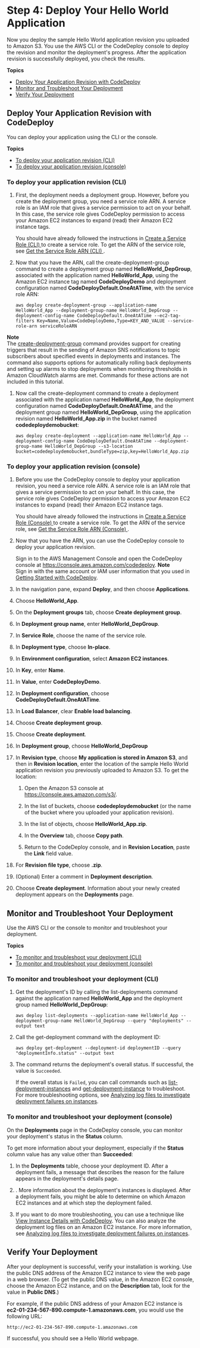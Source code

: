 # Step 4: Deploy Your Hello World Application<a name="tutorials-windows-deploy-application"></a>

Now you deploy the sample Hello World application revision you uploaded to Amazon S3\. You use the AWS CLI or the CodeDeploy console to deploy the revision and monitor the deployment's progress\. After the application revision is successfully deployed, you check the results\.

**Topics**
+ [Deploy Your Application Revision with CodeDeploy](#tutorials-windows-deploy-application-create-deployment)
+ [Monitor and Troubleshoot Your Deployment](#tutorials-windows-deploy-application-monitor)
+ [Verify Your Deployment](#tutorials-windows-deploy-application-verify)

## Deploy Your Application Revision with CodeDeploy<a name="tutorials-windows-deploy-application-create-deployment"></a>

 You can deploy your application using the CLI or the console\. 

**Topics**
+ [To deploy your application revision \(CLI\)](#tutorials-windows-deploy-application-create-deployment-cli)
+ [To deploy your application revision \(console\)](#tutorials-windows-deploy-application-create-deployment-console)

### To deploy your application revision \(CLI\)<a name="tutorials-windows-deploy-application-create-deployment-cli"></a>

1. First, the deployment needs a deployment group\. However, before you create the deployment group, you need a service role ARN\. A service role is an IAM role that gives a service permission to act on your behalf\. In this case, the service role gives CodeDeploy permission to access your Amazon EC2 instances to expand \(read\) their Amazon EC2 instance tags\.

   You should have already followed the instructions in [Create a Service Role \(CLI\) ](getting-started-create-service-role.md#getting-started-create-service-role-cli) to create a service role\. To get the ARN of the service role, see [Get the Service Role ARN \(CLI\) ](getting-started-create-service-role.md#getting-started-get-service-role-cli)\.

1. Now that you have the ARN, call the create\-deployment\-group command to create a deployment group named **HelloWorld\_DepGroup**, associated with the application named **HelloWorld\_App**, using the Amazon EC2 instance tag named **CodeDeployDemo** and deployment configuration named **CodeDeployDefault\.OneAtATime**, with the service role ARN:

   ```
   aws deploy create-deployment-group --application-name HelloWorld_App --deployment-group-name HelloWorld_DepGroup --deployment-config-name CodeDeployDefault.OneAtATime --ec2-tag-filters Key=Name,Value=CodeDeployDemo,Type=KEY_AND_VALUE --service-role-arn serviceRoleARN
   ```
**Note**  
The [create\-deployment\-group](https://docs.aws.amazon.com/cli/latest/reference/deploy/create-deployment-group.html) command provides support for creating triggers that result in the sending of Amazon SNS notifications to topic subscribers about specified events in deployments and instances\. The command also supports options for automatically rolling back deployments and setting up alarms to stop deployments when monitoring thresholds in Amazon CloudWatch alarms are met\. Commands for these actions are not included in this tutorial\.

1. Now call the create\-deployment command to create a deployment associated with the application named **HelloWorld\_App**, the deployment configuration named **CodeDeployDefault\.OneAtATime**, and the deployment group named **HelloWorld\_DepGroup**, using the application revision named **HelloWorld\_App\.zip** in the bucket named **codedeploydemobucket**:

   ```
   aws deploy create-deployment --application-name HelloWorld_App --deployment-config-name CodeDeployDefault.OneAtATime --deployment-group-name HelloWorld_DepGroup --s3-location bucket=codedeploydemobucket,bundleType=zip,key=HelloWorld_App.zip
   ```

### To deploy your application revision \(console\)<a name="tutorials-windows-deploy-application-create-deployment-console"></a>

1. Before you use the CodeDeploy console to deploy your application revision, you need a service role ARN\. A service role is an IAM role that gives a service permission to act on your behalf\. In this case, the service role gives CodeDeploy permission to access your Amazon EC2 instances to expand \(read\) their Amazon EC2 instance tags\.

   You should have already followed the instructions in [Create a Service Role \(Console\) ](getting-started-create-service-role.md#getting-started-create-service-role-console) to create a service role\. To get the ARN of the service role, see [Get the Service Role ARN \(Console\) ](getting-started-create-service-role.md#getting-started-get-service-role-console)\.

1. Now that you have the ARN, you can use the CodeDeploy console to deploy your application revision\.

   Sign in to the AWS Management Console and open the CodeDeploy console at [https://console\.aws\.amazon\.com/codedeploy](https://console.aws.amazon.com/codedeploy)\.
**Note**  
Sign in with the same account or IAM user information that you used in [Getting Started with CodeDeploy](getting-started-codedeploy.md)\.

1. In the navigation pane, expand **Deploy**, and then choose **Applications**\.

1. Choose **HelloWorld\_App**\.

1. On the **Deployment groups** tab, choose **Create deployment group**\.

1. In **Deployment group name**, enter **HelloWorld\_DepGroup**\.

1. In **Service Role**, choose the name of the service role\.

1. In **Deployment type**, choose **In\-place**\.

1. In **Environment configuration**, select **Amazon EC2 instances**\.

1. In **Key**, enter **Name**\.

1. In **Value**, enter **CodeDeployDemo**\.

1. In **Deployment configuration**, choose **CodeDeployDefault\.OneAtATime**\.

1. In **Load Balancer**, clear **Enable load balancing**\.

1. Choose **Create deployment group**\.

1. Choose **Create deployment**\.

1. In **Deployment group**, choose **HelloWorld\_DepGroup**

1. In **Revision type**, choose **My application is stored in Amazon S3**, and then in **Revision location**, enter the location of the sample Hello World application revision you previously uploaded to Amazon S3\. To get the location:

   1. Open the Amazon S3 console at [https://console\.aws\.amazon\.com/s3/](https://console.aws.amazon.com/s3/)\.

   1. In the list of buckets, choose **codedeploydemobucket** \(or the name of the bucket where you uploaded your application revision\)\. 

   1. In the list of objects, choose **HelloWorld\_App\.zip**\.

   1. In the **Overview** tab, choose **Copy path**\.

   1. Return to the CodeDeploy console, and in **Revision Location**, paste the **Link** field value\.

1. For **Revision file type**, choose **\.zip**\. 

1. \(Optional\) Enter a comment in **Deployment description**\.

1. Choose **Create deployment**\. Information about your newly created deployment appears on the **Deployments** page\.

## Monitor and Troubleshoot Your Deployment<a name="tutorials-windows-deploy-application-monitor"></a>

Use the AWS CLI or the console to monitor and troubleshoot your deployment\.

**Topics**
+ [To monitor and troubleshoot your deployment \(CLI\)](#tutorials-windows-deploy-application-monitor-cli)
+ [To monitor and troubleshoot your deployment \(console\)](#tutorials-windows-deploy-application-monitor-console)

### To monitor and troubleshoot your deployment \(CLI\)<a name="tutorials-windows-deploy-application-monitor-cli"></a>

1. Get the deployment's ID by calling the list\-deployments command against the application named **HelloWorld\_App** and the deployment group named **HelloWorld\_DepGroup**:

   ```
   aws deploy list-deployments --application-name HelloWorld_App --deployment-group-name HelloWorld_DepGroup --query "deployments" --output text
   ```

1. Call the get\-deployment command with the deployment ID:

   ```
   aws deploy get-deployment --deployment-id deploymentID --query "deploymentInfo.status" --output text
   ```

1. The command returns the deployment's overall status\. If successful, the value is `Succeeded`\.

   If the overall status is `Failed`, you can call commands such as [list\-deployment\-instances](https://docs.aws.amazon.com/cli/latest/reference/deploy/list-deployment-instances.html) and [get\-deployment\-instance](https://docs.aws.amazon.com/cli/latest/reference/deploy/get-deployment-instance.html) to troubleshoot\. For more troubleshooting options, see [Analyzing log files to investigate deployment failures on instances](troubleshooting-ec2-instances.md#troubleshooting-deploy-failures)\.

### To monitor and troubleshoot your deployment \(console\)<a name="tutorials-windows-deploy-application-monitor-console"></a>

On the **Deployments** page in the CodeDeploy console, you can monitor your deployment's status in the **Status** column\.

To get more information about your deployment, especially if the **Status** column value has any value other than **Succeeded**:

1. In the **Deployments** table, choose your deployment ID\. After a deployment fails, a message that describes the reason for the failure appears in the deployment's details page\.

1. \. More information about the deployment's instances is displayed\. After a deployment fails, you might be able to determine on which Amazon EC2 instances and at which step the deployment failed\.

1. If you want to do more troubleshooting, you can use a technique like [View Instance Details with CodeDeploy](instances-view-details.md)\. You can also analyze the deployment log files on an Amazon EC2 instance\. For more information, see [Analyzing log files to investigate deployment failures on instances](troubleshooting-ec2-instances.md#troubleshooting-deploy-failures)\.

## Verify Your Deployment<a name="tutorials-windows-deploy-application-verify"></a>

After your deployment is successful, verify your installation is working\. Use the public DNS address of the Amazon EC2 instance to view the web page in a web browser\. \(To get the public DNS value, in the Amazon EC2 console, choose the Amazon EC2 instance, and on the **Description** tab, look for the value in **Public DNS**\.\)

For example, if the public DNS address of your Amazon EC2 instance is **ec2\-01\-234\-567\-890\.compute\-1\.amazonaws\.com**, you would use the following URL:

```
http://ec2-01-234-567-890.compute-1.amazonaws.com
```

If successful, you should see a Hello World webpage\.